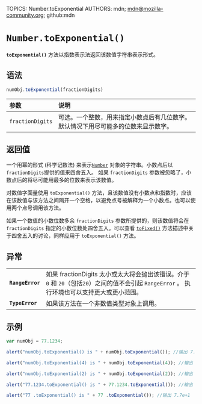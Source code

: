 TOPICS: Number.toExponential
AUTHORS: mdn; mdn@mozilla-community.org; github:mdn

# `Number.toExponential()`

**`toExponential()`** 方法以指数表示法返回该数值字符串表示形式。

## 语法

```javascript
numObj.toExponential(fractionDigits)
```

| 参数 | 说明 |
| :-- | :-- |
| `fractionDigits` | 可选。一个整数，用来指定小数点后有几位数字。默认情况下用尽可能多的位数来显示数字。|

## 返回值

一个用幂的形式 (科学记数法) 来表示[`Number`](/zh-hans/webfrontend/Number) 对象的字符串。小数点后以`fractionDigits`提供的值来四舍五入。
如果 `fractionDigits` 参数被忽略了，小数点后的将尽可能用最多的位数来表示该数值。

对数值字面量使用 `toExponential()` 方法，且该数值没有小数点和指数时，应该在该数值与该方法之间隔开一个空格，以避免点号被解释为一个小数点。也可以使用两个点号调用该方法。

如果一个数值的小数位数多余 `fractionDigits` 参数所提供的，则该数值将会在 `fractionDigits` 指定的小数位数处四舍五入。可以查看 [`toFixed()`](/zh-hans/webfrontend/Number.toFixed)
方法描述中关于四舍五入的讨论，同样应用于 `toExponential()` 方法。

## 异常

|  |  |
| :-- | :-- |
| **`RangeError`** | 如果 fractionDigits 太小或太大将会抛出该错误。介于 `0` 和 `20`（包括`20`）之间的值不会引起 `RangeError` 。 执行环境也可以支持更大或更小范围。
| **`TypeError`** | 如果该方法在一个非数值类型对象上调用。|

## 示例

```javascript
var numObj = 77.1234;

alert("numObj.toExponential() is " + numObj.toExponential()); //输出 7.71234e+1

alert("numObj.toExponential(4) is " + numObj.toExponential(4)); //输出 7.7123e+1

alert("numObj.toExponential(2) is " + numObj.toExponential(2)); //输出 7.71e+1

alert("77.1234.toExponential() is " + 77.1234.toExponential()); //输出 7.71234e+1

alert("77 .toExponential() is " + 77 .toExponential()); //输出 7.7e+1
```
